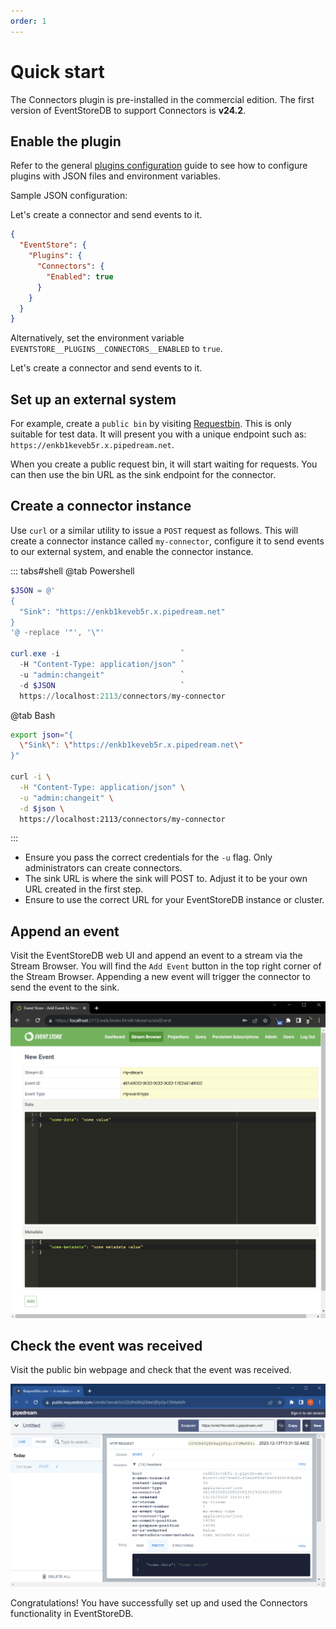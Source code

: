 ```yaml
---
order: 1
---
```


# Quick start

The Connectors plugin is pre-installed in the commercial edition. The first version of EventStoreDB to support Connectors is **v24.2**.

## Enable the plugin

Refer to the general [plugins configuration](../../configuration/plugins.md) guide to see how to configure plugins with JSON files and environment variables.

Sample JSON configuration:

Let's create a connector and send events to it.
```json
{
  "EventStore": {
    "Plugins": {
      "Connectors": {
        "Enabled": true
      }
    }
  }
}
```

Alternatively, set the environment variable `EVENTSTORE__PLUGINS__CONNECTORS__ENABLED` to `true`.

Let's create a connector and send events to it.

## Set up an external system

For example, create a `public bin` by visiting [Requestbin](https://public.requestbin.com/r). This is only suitable for test data. It will present you with a unique endpoint such as: `https://enkb1keveb5r.x.pipedream.net`.

When you create a public request bin, it will start waiting for requests. You can then use the bin URL as the sink endpoint for the connector.

## Create a connector instance

Use `curl` or a similar utility to issue a `POST` request as follows. This will create a connector instance called `my-connector`, configure it to send events to our external system, and enable the connector instance.

::: tabs#shell
@tab Powershell
```powershell
$JSON = @'
{
  "Sink": "https://enkb1keveb5r.x.pipedream.net"
}
'@ -replace '"', '\"'

curl.exe -i                           `
  -H "Content-Type: application/json" `
  -u "admin:changeit"                 `
  -d $JSON                            `
  https://localhost:2113/connectors/my-connector
```
@tab Bash
```bash
export json="{
  \"Sink\": \"https://enkb1keveb5r.x.pipedream.net\"
}"

curl -i \
  -H "Content-Type: application/json" \
  -u "admin:changeit" \
  -d $json \
  https://localhost:2113/connectors/my-connector
```
:::

- Ensure you pass the correct credentials for the `-u` flag. Only administrators can create connectors.
- The sink URL is where the sink will POST to. Adjust it to be your own URL created in the first step.
- Ensure to use the correct URL for your EventStoreDB instance or cluster.

## Append an event

Visit the EventStoreDB web UI and append an event to a stream via the Stream Browser. You will find the `Add Event` button in the top right corner of the Stream Browser.
Appending a new event will trigger the connector to send the event to the sink.

![Create Event](./images/create-event.png)

## Check the event was received

Visit the public bin webpage and check that the event was received.

![View Received Event](./images/receive-event.png)

Congratulations! You have successfully set up and used the Connectors functionality in EventStoreDB.
